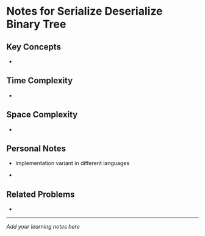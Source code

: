 # Notes for Serialize Deserialize Binary Tree

## Key Concepts

- 

## Time Complexity

- 

## Space Complexity

- 

## Personal Notes

- Implementation variant in different languages

- 

## Related Problems

- 

---

*Add your learning notes here*
